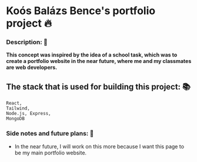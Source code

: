 # Koós Balázs Bence's portfolio project 🔥

### Description: 🧾

**This concept was inspired by the idea of a school task, which was to create a portfolio website in the near future, where me and my classmates are web developers.**

## The stack that is used for building this project: 📚
    React, 
    Tailwind, 
    Node.js, Express, 
    MongoDB

### Side notes and future plans: 🧾
- In the near future, I will work on this more because I want this page to be my main portfolio website.
